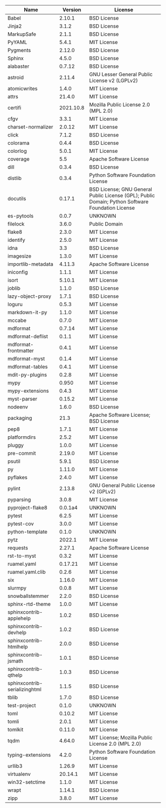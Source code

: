 | Name                          | Version   | License                                                                                          |
|-------------------------------|-----------|--------------------------------------------------------------------------------------------------|
| Babel                         | 2.10.1    | BSD License                                                                                      |
| Jinja2                        | 3.1.2     | BSD License                                                                                      |
| MarkupSafe                    | 2.1.1     | BSD License                                                                                      |
| PyYAML                        | 5.4.1     | MIT License                                                                                      |
| Pygments                      | 2.12.0    | BSD License                                                                                      |
| Sphinx                        | 4.5.0     | BSD License                                                                                      |
| alabaster                     | 0.7.12    | BSD License                                                                                      |
| astroid                       | 2.11.4    | GNU Lesser General Public License v2 (LGPLv2)                                                    |
| atomicwrites                  | 1.4.0     | MIT License                                                                                      |
| attrs                         | 21.4.0    | MIT License                                                                                      |
| certifi                       | 2021.10.8 | Mozilla Public License 2.0 (MPL 2.0)                                                             |
| cfgv                          | 3.3.1     | MIT License                                                                                      |
| charset-normalizer            | 2.0.12    | MIT License                                                                                      |
| click                         | 7.1.2     | BSD License                                                                                      |
| colorama                      | 0.4.4     | BSD License                                                                                      |
| colorlog                      | 5.0.1     | MIT License                                                                                      |
| coverage                      | 5.5       | Apache Software License                                                                          |
| dill                          | 0.3.4     | BSD License                                                                                      |
| distlib                       | 0.3.4     | Python Software Foundation License                                                               |
| docutils                      | 0.17.1    | BSD License; GNU General Public License (GPL); Public Domain; Python Software Foundation License |
| es-pytools                    | 0.0.7     | UNKNOWN                                                                                          |
| filelock                      | 3.6.0     | Public Domain                                                                                    |
| flake8                        | 2.3.0     | MIT License                                                                                      |
| identify                      | 2.5.0     | MIT License                                                                                      |
| idna                          | 3.3       | BSD License                                                                                      |
| imagesize                     | 1.3.0     | MIT License                                                                                      |
| importlib-metadata            | 4.11.3    | Apache Software License                                                                          |
| iniconfig                     | 1.1.1     | MIT License                                                                                      |
| isort                         | 5.10.1    | MIT License                                                                                      |
| joblib                        | 1.1.0     | BSD License                                                                                      |
| lazy-object-proxy             | 1.7.1     | BSD License                                                                                      |
| loguru                        | 0.5.3     | MIT License                                                                                      |
| markdown-it-py                | 1.1.0     | MIT License                                                                                      |
| mccabe                        | 0.7.0     | MIT License                                                                                      |
| mdformat                      | 0.7.14    | MIT License                                                                                      |
| mdformat-deflist              | 0.1.1     | MIT License                                                                                      |
| mdformat-frontmatter          | 0.4.1     | MIT License                                                                                      |
| mdformat-myst                 | 0.1.4     | MIT License                                                                                      |
| mdformat-tables               | 0.4.1     | MIT License                                                                                      |
| mdit-py-plugins               | 0.2.8     | MIT License                                                                                      |
| mypy                          | 0.950     | MIT License                                                                                      |
| mypy-extensions               | 0.4.3     | MIT License                                                                                      |
| myst-parser                   | 0.15.2    | MIT License                                                                                      |
| nodeenv                       | 1.6.0     | BSD License                                                                                      |
| packaging                     | 21.3      | Apache Software License; BSD License                                                             |
| pep8                          | 1.7.1     | MIT License                                                                                      |
| platformdirs                  | 2.5.2     | MIT License                                                                                      |
| pluggy                        | 1.0.0     | MIT License                                                                                      |
| pre-commit                    | 2.19.0    | MIT License                                                                                      |
| psutil                        | 5.9.1     | BSD License                                                                                      |
| py                            | 1.11.0    | MIT License                                                                                      |
| pyflakes                      | 2.4.0     | MIT License                                                                                      |
| pylint                        | 2.13.8    | GNU General Public License v2 (GPLv2)                                                            |
| pyparsing                     | 3.0.8     | MIT License                                                                                      |
| pyproject-flake8              | 0.0.1a4   | UNKNOWN                                                                                          |
| pytest                        | 6.2.5     | MIT License                                                                                      |
| pytest-cov                    | 3.0.0     | MIT License                                                                                      |
| python-template               | 0.1.0     | UNKNOWN                                                                                          |
| pytz                          | 2022.1    | MIT License                                                                                      |
| requests                      | 2.27.1    | Apache Software License                                                                          |
| rst-to-myst                   | 0.3.2     | MIT License                                                                                      |
| ruamel.yaml                   | 0.17.21   | MIT License                                                                                      |
| ruamel.yaml.clib              | 0.2.6     | MIT License                                                                                      |
| six                           | 1.16.0    | MIT License                                                                                      |
| slurmpy                       | 0.0.8     | MIT License                                                                                      |
| snowballstemmer               | 2.2.0     | BSD License                                                                                      |
| sphinx-rtd-theme              | 1.0.0     | MIT License                                                                                      |
| sphinxcontrib-applehelp       | 1.0.2     | BSD License                                                                                      |
| sphinxcontrib-devhelp         | 1.0.2     | BSD License                                                                                      |
| sphinxcontrib-htmlhelp        | 2.0.0     | BSD License                                                                                      |
| sphinxcontrib-jsmath          | 1.0.1     | BSD License                                                                                      |
| sphinxcontrib-qthelp          | 1.0.3     | BSD License                                                                                      |
| sphinxcontrib-serializinghtml | 1.1.5     | BSD License                                                                                      |
| tblib                         | 1.7.0     | BSD License                                                                                      |
| test-project                  | 0.1.0     | UNKNOWN                                                                                          |
| toml                          | 0.10.2    | MIT License                                                                                      |
| tomli                         | 2.0.1     | MIT License                                                                                      |
| tomlkit                       | 0.11.0    | MIT License                                                                                      |
| tqdm                          | 4.64.0    | MIT License; Mozilla Public License 2.0 (MPL 2.0)                                                |
| typing-extensions             | 4.2.0     | Python Software Foundation License                                                               |
| urllib3                       | 1.26.9    | MIT License                                                                                      |
| virtualenv                    | 20.14.1   | MIT License                                                                                      |
| win32-setctime                | 1.1.0     | MIT License                                                                                      |
| wrapt                         | 1.14.1    | BSD License                                                                                      |
| zipp                          | 3.8.0     | MIT License                                                                                      |
